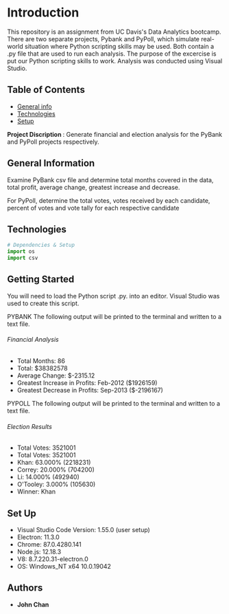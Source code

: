 # Introduction

This repository is an assignment from UC Davis's Data Analytics bootcamp. There are two separate projects, Pybank and PyPoll, which simulate real-world situation where Python scripting skills may be used. Both contain a .py file that are used to run each analysis. The purpose of the excercise is put our Python scripting skills to work. Analysis was conducted using Visual Studio.

## Table of Contents
* [General info](#general-info)
* [Technologies](#technologies)
* [Setup](#setup)

<b> Project Discription </b>: Generate financial and election analysis for the PyBank and PyPoll projects respectively. 

## General Information
Examine PyBank csv file and determine total months covered in the data, total profit, average change, greatest increase and decrease.

For PyPoll, determine the total votes, votes received by each candidate, percent of votes and vote tally for each respective candidate


## Technologies
```python
# Dependencies & Setup
import os
import csv
``` 

## Getting Started

You will need to load the Python script .py. into an editor. Visual Studio was used to create this script. 

PYBANK
The following output will be printed to the terminal and written to a text file.
###### Financial Analysis
<ul>
<li>Total Months: 86</li>
<li>Total: $38382578</li>
<li>Average  Change: $-2315.12</li>
<li>Greatest Increase in Profits: Feb-2012 ($1926159)</li>
<li>Greatest Decrease in Profits: Sep-2013 ($-2196167)</li>
</ul>

PYPOLL
The following output will be printed to the terminal and written to a text file.
###### Election Results
<ul>
<li>Total Votes: 3521001</li>
<li>Total Votes: 3521001</li>
<li>Khan: 63.000% (2218231)</li>
<li>Correy: 20.000% (704200)</li>
<li>Li: 14.000% (492940)</li>
<li>O'Tooley: 3.000% (105630)</li>
<li>Winner: Khan</li>
</ul>


## Set Up

* Visual Studio Code Version: 1.55.0 (user setup)
* Electron: 11.3.0
* Chrome: 87.0.4280.141
* Node.js: 12.18.3
* V8: 8.7.220.31-electron.0
* OS: Windows_NT x64 10.0.19042

## Authors

* **John Chan**
